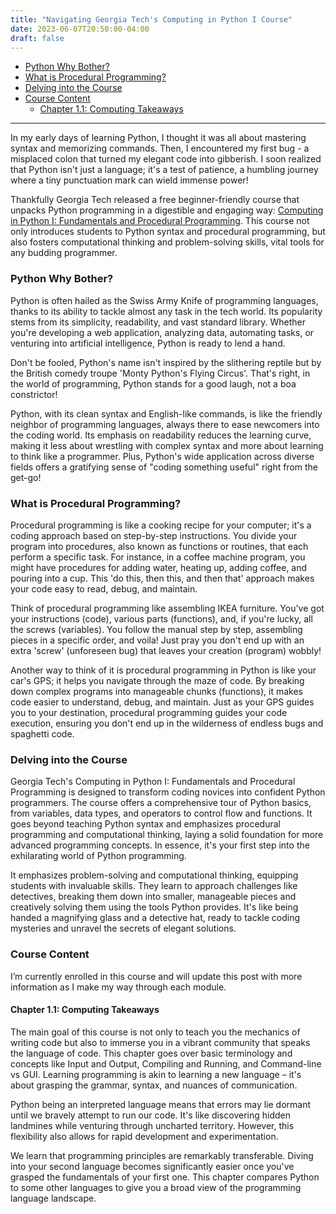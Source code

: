 ```yaml
---
title: "Navigating Georgia Tech's Computing in Python I Course"
date: 2023-06-07T20:50:00-04:00
draft: false
---
```

* [Python Why Bother?](#python-why-bother)
* [What is Procedural Programming?](#what-is-procedural-programming)
* [Delving into the Course](#delving-into-the-course)
* [Course Content](#course-content)
   * [Chapter 1.1: Computing Takeaways](#chapter-11-computing-takeaways)

---
In my early days of learning Python, I thought it was all about mastering syntax and memorizing commands. Then, I encountered my first bug - a misplaced colon that turned my elegant code into gibberish. I soon realized that Python isn't just a language; it's a test of patience, a humbling journey where a tiny punctuation mark can wield immense power!

Thankfully Georgia Tech released a free beginner-friendly course that unpacks Python programming in a digestible and engaging way: [Computing in Python I: Fundamentals and Procedural Programming](https://www.edx.org/course/computing-in-python-i-fundamentals-and-procedural). This course not only introduces students to Python syntax and procedural programming, but also fosters computational thinking and problem-solving skills, vital tools for any budding programmer.

### Python Why Bother?

Python is often hailed as the Swiss Army Knife of programming languages, thanks to its ability to tackle almost any task in the tech world. Its popularity stems from its simplicity, readability, and vast standard library. Whether you're developing a web application, analyzing data, automating tasks, or venturing into artificial intelligence, Python is ready to lend a hand.

Don't be fooled, Python's name isn't inspired by the slithering reptile but by the British comedy troupe 'Monty Python's Flying Circus'. That's right, in the world of programming, Python stands for a good laugh, not a boa constrictor!

Python, with its clean syntax and English-like commands, is like the friendly neighbor of programming languages, always there to ease newcomers into the coding world. Its emphasis on readability reduces the learning curve, making it less about wrestling with complex syntax and more about learning to think like a programmer. Plus, Python's wide application across diverse fields offers a gratifying sense of "coding something useful" right from the get-go!

### What is Procedural Programming?

Procedural programming is like a cooking recipe for your computer; it's a coding approach based on step-by-step instructions. You divide your program into procedures, also known as functions or routines, that each perform a specific task. For instance, in a coffee machine program, you might have procedures for adding water, heating up, adding coffee, and pouring into a cup. This 'do this, then this, and then that' approach makes your code easy to read, debug, and maintain.

Think of procedural programming like assembling IKEA furniture. You've got your instructions (code), various parts (functions), and, if you're lucky, all the screws (variables). You follow the manual step by step, assembling pieces in a specific order, and voila! Just pray you don't end up with an extra 'screw' (unforeseen bug) that leaves your creation (program) wobbly!

Another way to think of it is procedural programming in Python is like your car's GPS; it helps you navigate through the maze of code. By breaking down complex programs into manageable chunks (functions), it makes code easier to understand, debug, and maintain. Just as your GPS guides you to your destination, procedural programming guides your code execution, ensuring you don't end up in the wilderness of endless bugs and spaghetti code.

### Delving into the Course

Georgia Tech's Computing in Python I: Fundamentals and Procedural Programming is designed to transform coding novices into confident Python programmers. The course offers a comprehensive tour of Python basics, from variables, data types, and operators to control flow and functions. It goes beyond teaching Python syntax and emphasizes procedural programming and computational thinking, laying a solid foundation for more advanced programming concepts. In essence, it's your first step into the exhilarating world of Python programming.

It emphasizes problem-solving and computational thinking, equipping students with invaluable skills. They learn to approach challenges like detectives, breaking them down into smaller, manageable pieces and creatively solving them using the tools Python provides. It's like being handed a magnifying glass and a detective hat, ready to tackle coding mysteries and unravel the secrets of elegant solutions.

### Course Content

I’m currently enrolled in this course and will update this post with more information as I make my way through each module.

#### Chapter 1.1: Computing Takeaways

The main goal of this course is not only to teach you the mechanics of writing code but also to immerse you in a vibrant community that speaks the language of code. This chapter goes over basic terminology and concepts like Input and Output, Compiling and Running, and Command-line vs GUI. Learning programming is akin to learning a new language – it's about grasping the grammar, syntax, and nuances of communication. 

Python being an interpreted language means that errors may lie dormant until we bravely attempt to run our code. It's like discovering hidden landmines while venturing through uncharted territory. However, this flexibility also allows for rapid development and experimentation.

We learn that programming principles are remarkably transferable. Diving into your second language becomes significantly easier once you've grasped the fundamentals of your first one. This chapter compares Python to some other languages to give you a broad view of the programming language landscape. 

